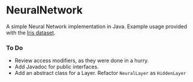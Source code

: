 # NeuralNetwork
A simple Neural Network implementation in Java.
Example usage provided with the [Iris dataset](http://en.wikipedia.org/wiki/Iris_flower_data_set).

### To Do
- Review access modifiers, as they were done in a hurry.
- Add Javadoc for public interfaces.
- Add an abstract class for a Layer. Refactor `NeuralLayer` as `HiddenLayer`
